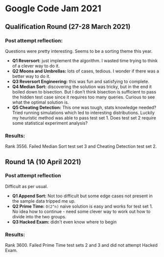 # Google Code Jam 2021

## Qualification Round (27-28 March 2021)

### Post attempt reflection:

Questions were pretty interesting. Seems to be a sorting theme this year.

- **Q1 Reversort:** just implement the algorithm. I wasted time trying to think of a clever way to do it.
- **Q2 Moons and Umbrellas:** lots of cases, tedious. I wonder if there was a better way to do it.
- **Q3 Reversort Engineering:** this was fun and satisfying to complete.
- **Q4 Median Sort:** discovering the solution was tricky, but in the end it boiled down to bisection. But I don't think bisection is sufficient to pass the hidden test case since it requires too many queries. Curious to see what the optimal solution is.
- **Q5 Cheating Detection:** This one was tough, stats knowledge needed? Tried running simulations which led to interesting distributions. Luckily my heuristic method was able to pass test set 1. Does test set 2 require some statistical experiment analysis?

### Results:

Rank 3556. Failed Median Sort test set 3 and Cheating Detection test set 2.

## Round 1A (10 April 2021)

### Post attempt reflection

Difficult as per usual.

- **Q1 Append Sort:** Not too difficult but some edge cases not present in the sample data tripped me up.
- **Q2 Prime Time:** `O(2^n)` naive solution is easy and works for test set 1. No idea how to continue - need some clever way to work out how to divide into the two groups.
- **Q3 Hacked Exam:** didn't even know where to begin

### Results:

Rank 3600. Failed Prime Time test sets 2 and 3 and did not attempt Hacked Exam.

